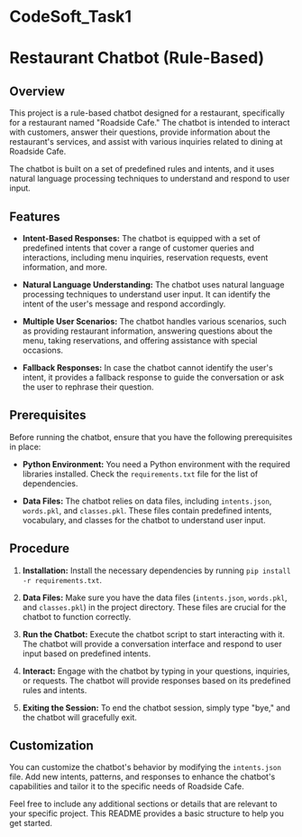 # CodeSoft_Task1
# Restaurant Chatbot (Rule-Based)

## Overview
This project is a rule-based chatbot designed for a restaurant, specifically for a restaurant named "Roadside Cafe." The chatbot is intended to interact with customers, answer their questions, provide information about the restaurant's services, and assist with various inquiries related to dining at Roadside Cafe.

The chatbot is built on a set of predefined rules and intents, and it uses natural language processing techniques to understand and respond to user input.

## Features
- **Intent-Based Responses:** The chatbot is equipped with a set of predefined intents that cover a range of customer queries and interactions, including menu inquiries, reservation requests, event information, and more.

- **Natural Language Understanding:** The chatbot uses natural language processing techniques to understand user input. It can identify the intent of the user's message and respond accordingly.

- **Multiple User Scenarios:** The chatbot handles various scenarios, such as providing restaurant information, answering questions about the menu, taking reservations, and offering assistance with special occasions.

- **Fallback Responses:** In case the chatbot cannot identify the user's intent, it provides a fallback response to guide the conversation or ask the user to rephrase their question.

## Prerequisites
Before running the chatbot, ensure that you have the following prerequisites in place:

- **Python Environment:** You need a Python environment with the required libraries installed. Check the `requirements.txt` file for the list of dependencies.

- **Data Files:** The chatbot relies on data files, including `intents.json`, `words.pkl`, and `classes.pkl`. These files contain predefined intents, vocabulary, and classes for the chatbot to understand user input.

## Procedure
1. **Installation:** Install the necessary dependencies by running `pip install -r requirements.txt`.

2. **Data Files:** Make sure you have the data files (`intents.json`, `words.pkl`, and `classes.pkl`) in the project directory. These files are crucial for the chatbot to function correctly.

3. **Run the Chatbot:** Execute the chatbot script to start interacting with it. The chatbot will provide a conversation interface and respond to user input based on predefined intents.

4. **Interact:** Engage with the chatbot by typing in your questions, inquiries, or requests. The chatbot will provide responses based on its predefined rules and intents.

5. **Exiting the Session:** To end the chatbot session, simply type "bye," and the chatbot will gracefully exit.

## Customization
You can customize the chatbot's behavior by modifying the `intents.json` file. Add new intents, patterns, and responses to enhance the chatbot's capabilities and tailor it to the specific needs of Roadside Cafe.

Feel free to include any additional sections or details that are relevant to your specific project. This README provides a basic structure to help you get started.
